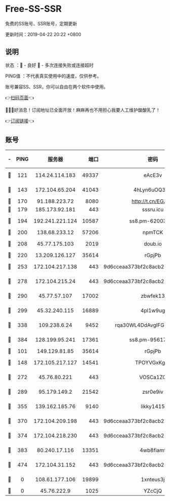 # Free-SS-SSR

免费的SS账号、SSR账号，定期更新

更新时间：2019-04-22 20:22 +0800

## 说明

状态     ：🙂 - 良好 🙁 - 多次连接失败或连接超时

PING值   ：不代表真实使用中的速度，仅供参考。

账号兼容SS、SSR，你可以自由在两个软件中使用。

👉[扫码页面](https://liesauer.github.io/Free-SS-SSR/)👈

🎉🎉🎉好消息！订阅地址已全面开放！麻麻再也不用担心我要人工维护酸酸乳了！

👉[订阅链接](https://www.liesauer.net/yogurt/subscribe?ACCESS_TOKEN=DAYxR3mMaZAsaqUb)👈

## 账号

|-|PING|服务器|端口|密码|加密方式|区域|
|:----:|:----:|:-----:|-----:|:----:|:----:|:----:|
|🙂|121|114.24.114.183|49337|eAcE3v|chacha20-ietf|TW|
|🙂|143|172.104.65.204|41043|4hLyn6uOQ3hU|aes-256-cfb|JP|
|🙂|170|91.188.223.72|8080|http://t.cn/EGJIyrl|rc4-md5|RU|
|🙂|179|185.173.92.181|443|sssru.icu|rc4-md5|RU|
|🙂|194|192.241.221.124|10587|ss8.pm-62003540|aes-256-cfb|US|
|🙂|200|138.68.233.12|57206|npmTCK|rc4-md5|US|
|🙂|208|45.77.175.103|2019|doub.io|aes-128-ctr|SG|
|🙂|220|13.209.126.127|35614|rGpjPb|rc4-md5|KR|
|🙂|253|172.104.217.138|443|9d6cceaa373bf2c8acb22e60b6a58be6|aes-256-cfb|US|
|🙂|278|172.104.215.24|443|9d6cceaa373bf2c8acb22e60b6a58be6|aes-256-cfb|US|
|🙂|290|45.77.57.107|17002|zbwfek13|aes-256-cfb|GB|
|🙂|299|45.32.240.115|16889|4pl1w9ug|aes-256-cfb|AU|
|🙂|338|109.238.6.24|9452|rqa30WL4DdAvgIFG6Fs3znzTa|aes-256-cfb|FR|
|🙂|384|128.199.95.241|17361|ss8.pm-95617167|aes-256-cfb|SG|
|🙂|101|149.129.81.85|35614|rGpjPb|rc4-md5|CN|
|🙂|148|172.105.217.127|14541|TPOYVGxKglpi|aes-256-cfb|JP|
|🙂|272|45.76.80.221|443|VOSCa1ZG|aes-256-cfb|DE|
|🙂|289|95.179.149.2|21542|zsr0e9iv|aes-256-cfb|NL|
|🙂|355|139.162.185.76|9140|likky1415|aes-256-cfb|DE|
|🙂|370|172.104.209.198|443|9d6cceaa373bf2c8acb22e60b6a58be6|aes-256-cfb|US|
|🙂|374|172.104.218.230|443|9d6cceaa373bf2c8acb22e60b6a58be6|aes-256-cfb|US|
|🙂|383|80.240.17.116|13351|4wb8fiamf|aes-256-cfb|DE|
|🙂|474|172.104.31.152|443|9d6cceaa373bf2c8acb22e60b6a58be6|aes-256-cfb|US|
|🙁|0|108.61.177.106|19899|1xnteus3j|aes-256-cfb|FR|
|🙁|0|45.76.222.9|1025|YZcCjQ|rc4-md5|JP|
